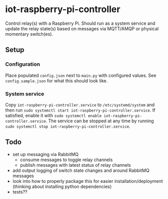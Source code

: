 # iot-raspberry-pi-controller

Control relay(s) with a Raspberry Pi.  Should run as a system service and update the relay state(s) based on messages via MQTT/AMQP or physical momentary switch(es).

## Setup

### Configuration

Place populated `config.json` next to `main.py` with configured values.  See `config.sample.json` for what this should look like.

### System service

Copy `iot-raspberry-pi-controller.service` to `/etc/systemd/system` and then run `sudo systemctl start iot-raspberry-pi-controller.service`.  If satisfied, enable it with `sudo systemctl enable iot-raspberry-pi-controller.service`.  The service can be stopped at any time by running `sudo systemctl stop iot-raspberry-pi-controller.service`.

## Todo

- set up messaging via RabbitMQ
  - consume messages to toggle relay channels
  - publish messages with latest status of relay channels
- add output logging of switch state changes and around RabbitMQ messages
- look into how to properly package this for easier installation/deployment (thinking about installing python dependencies)
- tests??
